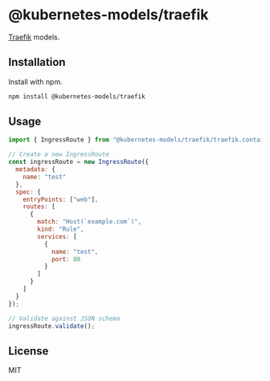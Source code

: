 # @kubernetes-models/traefik

[Traefik](https://traefik.io/) models.

## Installation

Install with npm.

```sh
npm install @kubernetes-models/traefik
```

## Usage

```js
import { IngressRoute } from "@kubernetes-models/traefik/traefik.containo.us/v1alpha1/IngressRoute";

// Create a new IngressRoute
const ingressRoute = new IngressRoute({
  metadata: {
    name: "test"
  },
  spec: {
    entryPoints: ["web"],
    routes: [
      {
        match: "Host(`example.com`)",
        kind: "Rule",
        services: [
          {
            name: "test",
            port: 80
          }
        ]
      }
    ]
  }
});

// Validate against JSON schema
ingressRoute.validate();
```

## License

MIT
